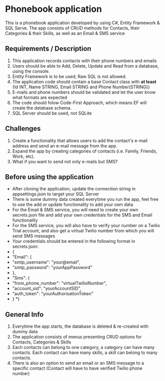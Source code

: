 # Phonebook application

This is a phonebook application developed by using C#, Entity Framework & SQL Serve. The app consists of CRUD methods for Contacts, their Categories &  their Skills, as well as an Email & SMS service

## Requirements / Description
1) This application records contacts with their phone numbers and emails
2) Users should be able to Add, Delete, Update and Read from a database, using the console.
3) Entity Framework is to be used; Raw SQL is not allowed.
4) The application code should contain a base Contact class with **at least** {Id INT, Name STRING, Email STRING and Phone Number(STRING)}
5) E-mails and phone numbers should be validated and let the user know what formats are expected
6) The code should folow Code-First Approach, which means EF will create the database schema.
7) SQL Server should be used, not SQLite

## Challenges
1) Create a functionality that allows users to add the contact's e-mail address and send an e-mail message from the app.
2) Expand the app by creating categories of contacts (i.e. Family, Friends, Work, etc).
3) What if you want to send not only e-mails but SMS?

## Before using the application
* After cloning the application, update the connection string in appsettings.json to target your SQL Server
* There is some dummy data created everytime you run the app, feel free to use the add or update functionality to add your own data
* For the Email & SMS service, you will need to create your own secrets.json file and add your own credentials for the SMS and Email functionality
* For the SMS service, you will also have to verify your number on a Twilio Trial account, and also get a virtual Twilio number from which you will send SMS messages
* Your credentials should be entered in the following format in secrets.json:
* {
*  "Email": {
*    "smtp_username": "your@email",
*    "smtp_password": "yourAppPassword"
*  },
* "Sms": {
*    "from_phone_number": "virtualTwilioNumber",
*    "account_sid": "yourAccountSID",
*   "auth_token": "yourAuthorisationToken"
*  } 
*}

## General Info
1) Everytime the app starts, the database is deleted & re-created with dummy data
2) The application consists of menus presenting CRUD options for Contacts, Categories & Skills
3) Each contacts can belong to one category, a category can have many contacts. Each contact can have many skills, a skill can belong to many contacts.
4) There is also an option to send an email or an SMS message to a specific contact (Contact will have to have verified Twilio phone number)